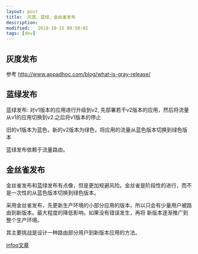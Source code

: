 ```yaml
---
layout: post
title:  灰度、蓝绿、金丝雀发布
description: 
modified:   2018-10-15 09:50:02
tags: [dev]
---
```


## 灰度发布
参考 http://www.appadhoc.com/blog/what-is-gray-release/

## 蓝绿发布

蓝绿发布: 对v1版本的应用进行升级到v2, 先部署若干v2版本的应用，然后将流量从v1的应用切换到v2.之后将v1版本的停止

旧的v1版本为蓝色，新的v2版本为绿色，将应用的流量从蓝色版本切换到绿色版本

蓝绿发布依赖于流量路由。

## 金丝雀发布

金丝雀发布和蓝绿发布有点像，但是更加规避风险。金丝雀是阶段性的进行，而不是一次性的从蓝色版本切换到绿色版本。

采用金丝雀发布，先更新生产环境的小部分应用的版本，所以只会有少量用户被路由到新版本。最大程度的降低影响。如果没有错误发生，再将
新版本逐渐推广到整个生产环境。

其主要挑战是设计一种路由部分用户到新版本应用的方法。

[infoq文章][infoq]


[infoq]: https://www.infoq.cn/article/LEI4vSFPiw5A6eN-ASo4
